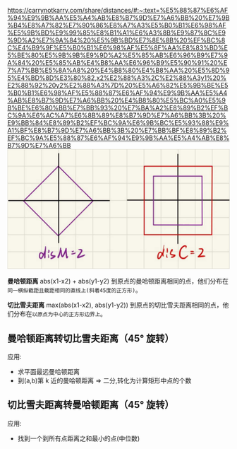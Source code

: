https://carrynotkarry.com/share/distances/#:~:text=%E5%88%87%E6%AF%94%E9%9B%AA%E5%A4%AB%E8%B7%9D%E7%A6%BB%20%E7%9B%B4%E8%A7%82%E7%90%86%E8%A7%A3%E5%B0%B1%E6%98%AF%E5%9B%BD%E9%99%85%E8%B1%A1%E6%A3%8B%E9%87%8C%E9%9D%A2%E7%9A%84%20%E5%9B%BD%E7%8E%8B%20%EF%BC%8C%E4%B9%9F%E5%B0%B1%E6%98%AF%E5%8F%AA%E8%83%BD%E5%BE%80%E5%9B%9B%E9%9D%A2%E5%85%AB%E6%96%B9%E7%9A%84%20%E5%85%AB%E4%B8%AA%E6%96%B9%E5%90%91%20%E7%A7%BB%E5%8A%A8%20%E4%B8%80%E4%B8%AA%20%E5%8D%95%E4%BD%8D%E3%80%82,x2%E2%88%A3%2C%E2%88%A3y1%20%E2%88%92%20y2%E2%88%A3%7D%20%E5%A6%82%E5%9B%BE%E5%B0%B1%E6%98%AF%E5%88%87%E6%AF%94%E9%9B%AA%E5%A4%AB%E8%B7%9D%E7%A6%BB%20%E4%B8%80%E5%BC%A0%E5%9B%BE%E6%80%BB%E7%BB%93%20%E7%BA%A2%E8%89%B2%EF%BC%9A%E6%AC%A7%E6%8B%89%E8%B7%9D%E7%A6%BB%3B%20%E9%BB%84%E8%89%B2%EF%BC%9A%E6%9B%BC%E5%93%88%E9%A1%BF%E8%B7%9D%E7%A6%BB%3B%20%E7%BB%BF%E8%89%B2%EF%BC%9A%E5%88%87%E6%AF%94%E9%9B%AA%E5%A4%AB%E8%B7%9D%E7%A6%BB
![1662186607467](image/note/1662186607467.png)

**曼哈顿距离** abs(x1-x2) + abs(y1-y2)
到原点的曼哈顿距离相同的点，他们分布在`同一横纵截距且截距相同的直线上(斜着45度的正方形)`。

**切比雪夫距离** max(abs(x1-x2), abs(y1-y2))
到原点的切比雪夫距离相同的点，他们分布在`以原点为中心的正方形边界上`。

## 曼哈顿距离转切比雪夫距离（45° 旋转）

应用:

- 求平面最远曼哈顿距离
- 到(a,b)第 k 近的曼哈顿距离 => 二分,转化为计算矩形中点的个数

## 切比雪夫距离转曼哈顿距离（45° 旋转）

应用:

- 找到一个到所有点距离之和最小的点(中位数)

